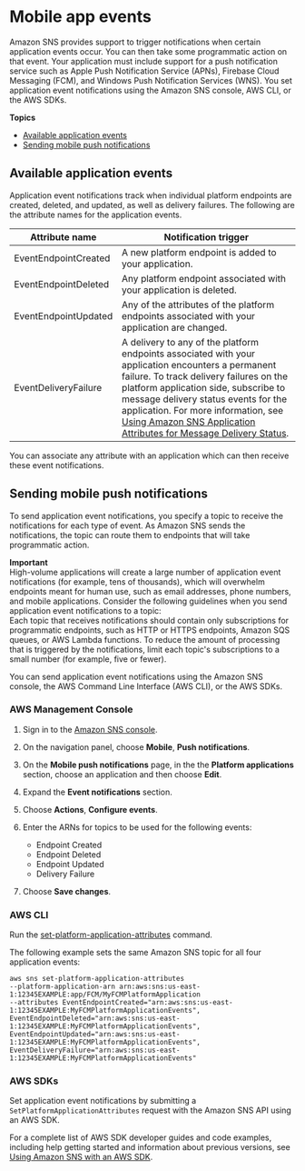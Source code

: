 # Mobile app events<a name="application-event-notifications"></a>

Amazon SNS provides support to trigger notifications when certain application events occur\. You can then take some programmatic action on that event\. Your application must include support for a push notification service such as Apple Push Notification Service \(APNs\), Firebase Cloud Messaging \(FCM\), and Windows Push Notification Services \(WNS\)\. You set application event notifications using the Amazon SNS console, AWS CLI, or the AWS SDKs\.

**Topics**
+ [Available application events](#application-event-notifications-events)
+ [Sending mobile push notifications](#application-event-notifications-howto-set)

## Available application events<a name="application-event-notifications-events"></a>

Application event notifications track when individual platform endpoints are created, deleted, and updated, as well as delivery failures\. The following are the attribute names for the application events\.


| Attribute name | Notification trigger | 
| --- | --- | 
| EventEndpointCreated | A new platform endpoint is added to your application\. | 
| EventEndpointDeleted | Any platform endpoint associated with your application is deleted\. | 
| EventEndpointUpdated | Any of the attributes of the platform endpoints associated with your application are changed\. | 
| EventDeliveryFailure | A delivery to any of the platform endpoints associated with your application encounters a permanent failure\.  To track delivery failures on the platform application side, subscribe to message delivery status events for the application\. For more information, see [Using Amazon SNS Application Attributes for Message Delivery Status](https://docs.aws.amazon.com/sns/latest/dg/sns-msg-status.html)\.  | 

You can associate any attribute with an application which can then receive these event notifications\. 

## Sending mobile push notifications<a name="application-event-notifications-howto-set"></a>

To send application event notifications, you specify a topic to receive the notifications for each type of event\. As Amazon SNS sends the notifications, the topic can route them to endpoints that will take programmatic action\.

**Important**  
High\-volume applications will create a large number of application event notifications \(for example, tens of thousands\), which will overwhelm endpoints meant for human use, such as email addresses, phone numbers, and mobile applications\. Consider the following guidelines when you send application event notifications to a topic:  
Each topic that receives notifications should contain only subscriptions for programmatic endpoints, such as HTTP or HTTPS endpoints, Amazon SQS queues, or AWS Lambda functions\.
To reduce the amount of processing that is triggered by the notifications, limit each topic's subscriptions to a small number \(for example, five or fewer\)\.

You can send application event notifications using the Amazon SNS console, the AWS Command Line Interface \(AWS CLI\), or the AWS SDKs\. 

### AWS Management Console<a name="application-event-notifications-howto-set-console"></a>

1. Sign in to the [Amazon SNS console](https://console.aws.amazon.com/sns/home)\.

1. On the navigation panel, choose **Mobile**, **Push notifications**\.

1. On the **Mobile push notifications** page, in the the **Platform applications** section, choose an application and then choose **Edit**\.

1. Expand the **Event notifications** section\.

1. Choose **Actions**, **Configure events**\.

1. Enter the ARNs for topics to be used for the following events:
   + Endpoint Created
   + Endpoint Deleted
   + Endpoint Updated
   + Delivery Failure

1. Choose **Save changes**\.

### AWS CLI<a name="awscli"></a>

Run the [set\-platform\-application\-attributes](https://docs.aws.amazon.com/cli/latest/reference/sns/set-platform-application-attributes.html) command\.

The following example sets the same Amazon SNS topic for all four application events:

```
aws sns set-platform-application-attributes
--platform-application-arn arn:aws:sns:us-east-1:12345EXAMPLE:app/FCM/MyFCMPlatformApplication
--attributes EventEndpointCreated="arn:aws:sns:us-east-1:12345EXAMPLE:MyFCMPlatformApplicationEvents",
EventEndpointDeleted="arn:aws:sns:us-east-1:12345EXAMPLE:MyFCMPlatformApplicationEvents",
EventEndpointUpdated="arn:aws:sns:us-east-1:12345EXAMPLE:MyFCMPlatformApplicationEvents",
EventDeliveryFailure="arn:aws:sns:us-east-1:12345EXAMPLE:MyFCMPlatformApplicationEvents"
```

### AWS SDKs<a name="application-event-notifications-sdk"></a>

Set application event notifications by submitting a `SetPlatformApplicationAttributes` request with the Amazon SNS API using an AWS SDK\.

For a complete list of AWS SDK developer guides and code examples, including help getting started and information about previous versions, see [Using Amazon SNS with an AWS SDK](sdk-general-information-section.md)\.